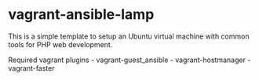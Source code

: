 # vagrant-ansible-lamp
This is a simple template to setup an Ubuntu virtual machine with common tools for PHP web development.

Required vagrant plugins
	- vagrant-guest_ansible
	- vagrant-hostmanager
	- vagrant-faster
